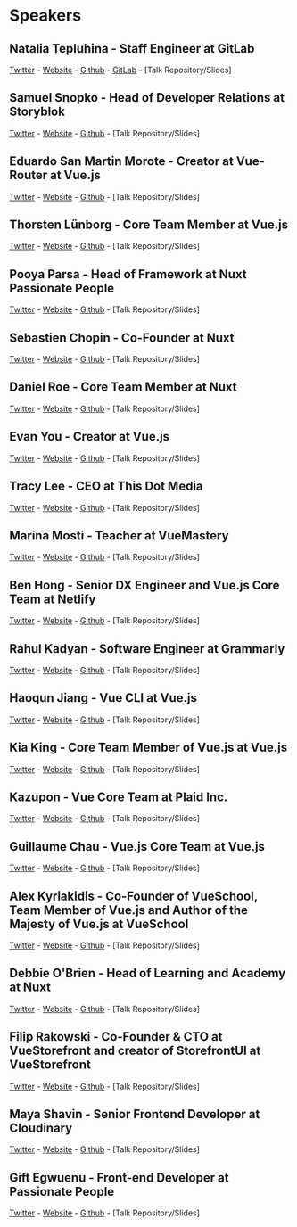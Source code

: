 # Speakers

## Natalia Tepluhina - Staff Engineer at GitLab
[Twitter](https://twitter.com/N_Tepluhina) - [Website](https://www.nataliatepluhina.com/) - [Github](https://github.com/NataliaTepluhina) - [GitLab](https://gitlab.com/ntepluhina) - [Talk Repository/Slides]


## Samuel Snopko - Head of Developer Relations at Storyblok
[Twitter](https://twitter.com/SamuelSnopko) - [Website](https://samuelsnopko.com/) - [Github](https://github.com/samuells) - [Talk Repository/Slides]


## Eduardo San Martin Morote - Creator at Vue-Router at Vue.js
[Twitter](https://twitter.com/posva) - [Website](https://esm.dev/) - [Github](https://github.com/posva) - [Talk Repository/Slides]


## Thorsten Lünborg - Core Team Member at Vue.js
[Twitter](https://twitter.com/Linus_Borg) - [Website](https://ko-fi.com/linusborg) - [Github](https://github.com/linusborg) - [Talk Repository/Slides]


## Pooya Parsa - Head of Framework at Nuxt Passionate People
[Twitter](https://twitter.com/_pi0_) - [Website]() - [Github](https://t.co/sCMzBz43OX?amp=1) - [Talk Repository/Slides]


## Sebastien Chopin - Co-Founder at Nuxt
[Twitter](https://twitter.com/Atinux) - [Website](https://atinux.com/) - [Github](https://github.com/Atinux) - [Talk Repository/Slides]


## Daniel Roe - Core Team Member at Nuxt
[Twitter](https://twitter.com/danielcroe) - [Website](https://roe.dev/) - [Github](https://github.com/danielroe) - [Talk Repository/Slides]


## Evan You - Creator at Vue.js
[Twitter]() - [Website]() - [Github]() - [Talk Repository/Slides]


## Tracy Lee - CEO at This Dot Media
[Twitter]() - [Website]() - [Github]() - [Talk Repository/Slides]


## Marina Mosti - Teacher at VueMastery
[Twitter]() - [Website]() - [Github]() - [Talk Repository/Slides]


## Ben Hong - Senior DX Engineer and Vue.js Core Team at Netlify
[Twitter]() - [Website]() - [Github]() - [Talk Repository/Slides]


## Rahul Kadyan - Software Engineer at Grammarly
[Twitter]() - [Website]() - [Github]() - [Talk Repository/Slides]


## Haoqun Jiang - Vue CLI at Vue.js
[Twitter]() - [Website]() - [Github]() - [Talk Repository/Slides]


## Kia King - Core Team Member of Vue.js at Vue.js
[Twitter]() - [Website]() - [Github]() - [Talk Repository/Slides]


## Kazupon - Vue Core Team at Plaid Inc.
[Twitter]() - [Website]() - [Github]() - [Talk Repository/Slides]


## Guillaume Chau - Vue.js Core Team at Vue.js
[Twitter]() - [Website]() - [Github]() - [Talk Repository/Slides]


## Alex Kyriakidis - Co-Founder of VueSchool, Team Member of Vue.js and Author of the Majesty of Vue.js at VueSchool
[Twitter]() - [Website]() - [Github]() - [Talk Repository/Slides]


## Debbie O'Brien - Head of Learning and Academy at Nuxt
[Twitter](https://twitter.com/debs_obrien) - [Website](https://debbie.codes/) - [Github](https://github.com/debs-obrien) - [Talk Repository/Slides]


## Filip Rakowski - Co-Founder & CTO at VueStorefront and creator of StorefrontUI at VueStorefront
[Twitter]() - [Website]() - [Github]() - [Talk Repository/Slides]


## Maya Shavin - Senior Frontend Developer at Cloudinary
[Twitter]() - [Website]() - [Github]() - [Talk Repository/Slides]


## Gift Egwuenu - Front-end Developer at Passionate People
[Twitter](https://twitter.com/lauragift_) - [Website](https://linktr.ee/lauragift_) - [Github](https://github.com/lauragift21) - [Talk Repository/Slides]

